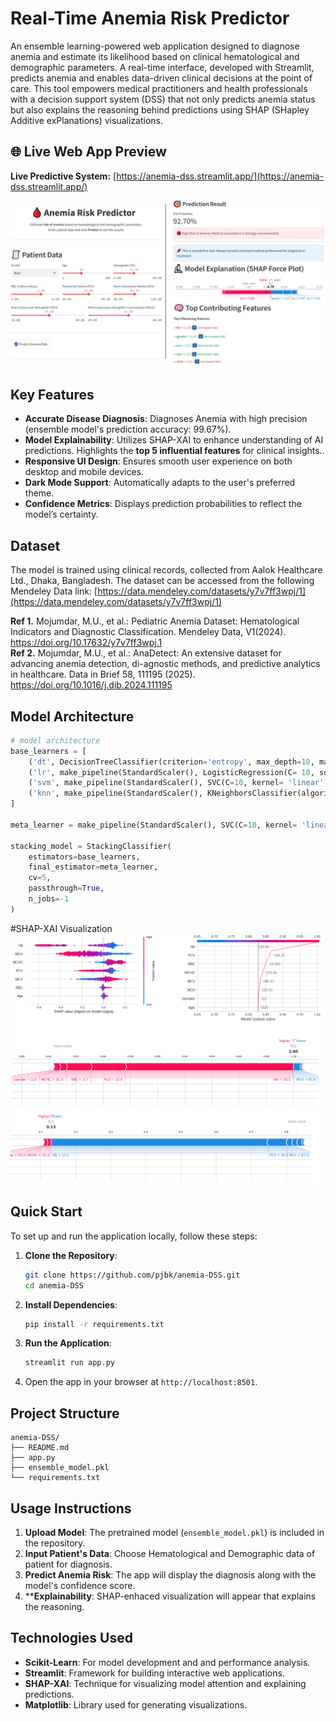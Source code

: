 # Real-Time Anemia Risk Predictor

An ensemble learning-powered web application designed to diagnose anemia and estimate its likelihood based on clinical hematological and demographic parameters. A real-time interface, developed with Streamlit, predicts anemia and enables data-driven clinical decisions at the point of care. This tool empowers medical practitioners and health professionals with a decision support system (DSS) that not only predicts anemia status but also explains the reasoning behind predictions using SHAP (SHapley Additive exPlanations) visualizations.

## 🌐 Live Web App Preview
**Live Predictive System:** [https://anemia-dss.streamlit.app/](https://anemia-dss.streamlit.app/)  

![App Header](https://github.com/pjbk/anemia-DSS/blob/main/anemia-predictor-interface.jpg)

## Key Features

- **Accurate Disease Diagnosis**: Diagnoses Anemia with high precision (ensemble model's prediction accuracy: 99.67%).
- **Model Explainability**: Utilizes SHAP-XAI to enhance understanding of AI predictions. Highlights the **top 5 influential features** for clinical insights..
- **Responsive UI Design**: Ensures smooth user experience on both desktop and mobile devices.
- **Dark Mode Support**: Automatically adapts to the user's preferred theme.
- **Confidence Metrics**: Displays prediction probabilities to reflect the model’s certainty.

## Dataset

The model is trained using clinical records, collected from Aalok Healthcare Ltd., Dhaka, Bangladesh. The dataset can be accessed from the following Mendeley Data link: [https://data.mendeley.com/datasets/y7v7ff3wpj/1](https://data.mendeley.com/datasets/y7v7ff3wpj/1)  

**Ref 1.** Mojumdar, M.U., et al.: Pediatric Anemia Dataset: Hematological Indicators and Diagnostic Classification. Mendeley Data, V1(2024). https://doi.org/10.17632/y7v7ff3wpj.1  
**Ref 2.** Mojumdar, M.U., et al.: AnaDetect: An extensive dataset for advancing anemia detection, di-agnostic methods, and predictive analytics in healthcare. Data in Brief 58, 111195 (2025). https://doi.org/10.1016/j.dib.2024.111195  

## Model Architecture
```python
# model architecture  
base_learners = [
    ('dt', DecisionTreeClassifier(criterion='entropy', max_depth=10, max_features='log2', min_samples_split=3, random_state=42)),
    ('lr', make_pipeline(StandardScaler(), LogisticRegression(C= 10, solver= ‘liblinear’, random_state=42))),
    ('svm', make_pipeline(StandardScaler(), SVC(C=10, kernel= 'linear', probability=True, random_state=42))),
    ('knn', make_pipeline(StandardScaler(), KNeighborsClassifier(algorithm= 'auto', n_neighbors= 4)))
]

meta_learner = make_pipeline(StandardScaler(), SVC(C=10, kernel= 'linear', probability=True, random_state=42))

stacking_model = StackingClassifier(
    estimators=base_learners,
    final_estimator=meta_learner,
    cv=5,
    passthrough=True,
    n_jobs=-1
)
```

#SHAP-XAI Visualization
![SHAP Visualization](https://github.com/pjbk/anemia-DSS/blob/main/XAI.png)

## Quick Start

To set up and run the application locally, follow these steps:

1. **Clone the Repository**:
   ```bash
   git clone https://github.com/pjbk/anemia-DSS.git
   cd anemia-DSS
   ```

2. **Install Dependencies**:
   ```bash
   pip install -r requirements.txt
   ```

3. **Run the Application**:
   ```bash
   streamlit run app.py
   ```

4. Open the app in your browser at `http://localhost:8501`.

## Project Structure

```
anemia-DSS/
├── README.md
├── app.py
├── ensemble_model.pkl
└── requirements.txt
```

## Usage Instructions

1. **Upload Model**: The pretrained model (`ensemble_model.pkl`) is included in the repository.
2. **Input Patient's Data**: Choose Hematological and Demographic data of patient for diagnosis.
3. **Predict Anemia Risk**: The app will display the diagnosis along with the model's confidence score.
4. ****Explainability**: SHAP-enhaced visualization will appear that explains the reasoning.


## Technologies Used

- **Scikit-Learn**: For model development and and performance analysis.
- **Streamlit**: Framework for building interactive web applications.
- **SHAP-XAI**: Technique for visualizing model attention and explaining predictions.
- **Matplotlib**: Library used for generating visualizations.

